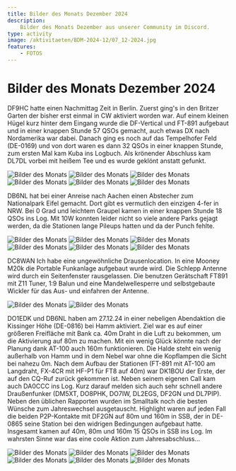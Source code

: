```yaml
---
title: Bilder des Monats Dezember 2024
description:
    Bilder des Monats Dezember aus unserer Community im Discord.
type: activity
image: /aktivitaeten/BDM-2024-12/07_12-2024.jpg
features:
    - FOTOS
---
```


# Bilder des Monats Dezember 2024


DF9HC hatte einen Nachmittag Zeit in Berlin. Zuerst ging's in den Britzer Garten der bisher erst einmal in CW aktiviert worden war. Auf einem kleinen Hügel kurz hinter dem Eingang wurde die DF-Vertical und FT-891 aufgebaut und in einer knappen Stunde 57 QSOs gemacht, auch etwas DX nach Nordamerika war dabei. Danach ging es noch auf das Tempelhofer Feld (DE-0169) und von dort waren es dann 32 QSOs in einer knappen Stunde, zum ersten Mal kam Kuba ins Logbuch. Als krönender Abschluss kam DL7DL vorbei mit heißem Tee und es wurde geklönt anstatt gefunkt.

![Bilder des Monats](/aktivitaeten/BDM-2024-12/00_12-2024.jpg)
![Bilder des Monats](/aktivitaeten/BDM-2024-12/01_12-2024.jpg)
![Bilder des Monats](/aktivitaeten/BDM-2024-12/02_12-2024.jpg)
![Bilder des Monats](/aktivitaeten/BDM-2024-12/03_12-2024.jpg)
![Bilder des Monats](/aktivitaeten/BDM-2024-12/04_12-2024.jpg)
![Bilder des Monats](/aktivitaeten/BDM-2024-12/05_12-2024.jpg)

DB6NL hat bei einer Anreise nach Aachen einen Abstecher zum Nationalpark Eifel gemacht. Dort gibt es vermutlich den einzigen 4-fer in NRW. Bei 0 Grad und leichtem Graupel kamen in einer knappen Stunde 18 QSOs ins Log. Mit 10W konnten leider nicht so viele andere Parks gejagt werden, da die Stationen lange Pileups hatten und da der Punch fehlte.

![Bilder des Monats](/aktivitaeten/BDM-2024-12/06_12-2024.jpg)
![Bilder des Monats](/aktivitaeten/BDM-2024-12/07_12-2024.jpg)
![Bilder des Monats](/aktivitaeten/BDM-2024-12/08_12-2024.jpg)
![Bilder des Monats](/aktivitaeten/BDM-2024-12/09_12-2024.jpg)
![Bilder des Monats](/aktivitaeten/BDM-2024-12/10_12-2024.jpg)
![Bilder des Monats](/aktivitaeten/BDM-2024-12/11_12-2024.jpg)

DC8WAN Ich habe eine ungewöhnliche Drausenlocation. In eine Mooney M20k die  Portable Funkanlage aufgebaut wurde wird. Die Schlepp Antenne wird durch ein Seitenfenster rausgelassen. Die benutzen Gerätschaft FT891 mit Z11 Tuner, 1:9 Balun und eine Mandelwellesperre und selbstgebaute Wickler für das Aus- und einfahren der Antenne.

![Bilder des Monats](/aktivitaeten/BDM-2024-12/12_12-2024.jpg)
![Bilder des Monats](/aktivitaeten/BDM-2024-12/13_12-2024.jpg)

DO1EDK und DB6NL haben am 27.12.24 in einer nebeligen Abendaktion die Kissinger  Höhe (DE-0816) bei Hamm aktiviert. Ziel war es auf einer größeren Freifläche mit Bank ca. 40m Draht in die Luft zu bekommen, um die Aktivierung auf 80m zu machen. Mit ein wenig Glück könnte nach der Planung dank AT-100 auch 160m funktionieren. Die Halde steht ein wenig außerhalb von Hamm und in dem Nebel war ohne die Kopflampen die Sicht bei nahezu 0m. Nach dem Aufbau der Stationen (FT-891 mit AT-100 am Langdraht, FX-4CR mit HF-P1 für FT8 auf 40m) war DK1BOU der Erste, der auf den CQ-Ruf zurück gekommen ist. Neben seinem eigenen Call kam auch DA0CCC ins Log. Kurz darauf melden sich auch sehr schnell andere Draußenfunker (DM5XT, DO8PHK, DO7IW, DL2EGS, DF2GN und DL7PIP). Neben den üblichen Rapporten wurden im Smalltalk noch die besten Wünsche zum Jahreswechsel ausgetauscht. Highlight waren auf jeden Fall die beiden P2P-Kontakte mit DF2GN  auf 80m und 160m in SSB, der in DE-0865 seine Station bei den widrigen Bedingungen aufgebaut hatte. Insgesamt kamen auf 40m, 80m und 160m 15 QSOs in SSB ins Log. Im wahrsten Sinne war das eine coole Aktion zum Jahresabschluss…

![Bilder des Monats](/aktivitaeten/BDM-2024-12/14_12-2024.jpg)
![Bilder des Monats](/aktivitaeten/BDM-2024-12/15_12-2024.jpg)
![Bilder des Monats](/aktivitaeten/BDM-2024-12/16_12-2024.jpg)
![Bilder des Monats](/aktivitaeten/BDM-2024-12/17_12-2024.jpg)
![Bilder des Monats](/aktivitaeten/BDM-2024-12/18_12-2024.jpg)
![Bilder des Monats](/aktivitaeten/BDM-2024-12/19_12-2024.jpg)
